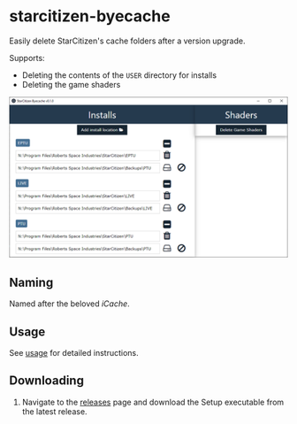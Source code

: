 # starcitizen-byecache

Easily delete StarCitizen's cache folders after a version upgrade.

Supports:

- Deleting the contents of the `USER` directory for installs
- Deleting the game shaders

![](./imgs/bycache_app.png)

## Naming

Named after the beloved _iCache_. 

## Usage

See [usage](./docs/USAGE.md) for detailed instructions.

## Downloading

1. Navigate to the [releases](https://github.com/AnEmortalKid/starcitizen-byecache/releases) page and download the Setup executable from the latest release.
